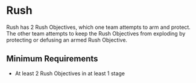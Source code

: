# Rush

Rush has 2 Rush Objectives, which one team attempts to arm and protect. The other team attempts to keep the Rush Objectives from exploding by protecting or defusing an armed Rush Objective.

## Minimum Requirements
- At least 2 Rush Objectives in at least 1 stage